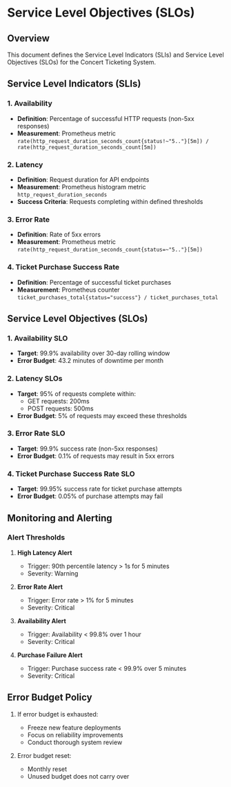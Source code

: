 # Service Level Objectives (SLOs)

## Overview
This document defines the Service Level Indicators (SLIs) and Service Level Objectives (SLOs) for the Concert Ticketing System.

## Service Level Indicators (SLIs)

### 1. Availability
- **Definition**: Percentage of successful HTTP requests (non-5xx responses)
- **Measurement**: Prometheus metric `rate(http_request_duration_seconds_count{status!~"5.."}[5m]) / rate(http_request_duration_seconds_count[5m])`

### 2. Latency
- **Definition**: Request duration for API endpoints
- **Measurement**: Prometheus histogram metric `http_request_duration_seconds`
- **Success Criteria**: Requests completing within defined thresholds

### 3. Error Rate
- **Definition**: Rate of 5xx errors
- **Measurement**: Prometheus metric `rate(http_request_duration_seconds_count{status=~"5.."}[5m])`

### 4. Ticket Purchase Success Rate
- **Definition**: Percentage of successful ticket purchases
- **Measurement**: Prometheus counter `ticket_purchases_total{status="success"} / ticket_purchases_total`

## Service Level Objectives (SLOs)

### 1. Availability SLO
- **Target**: 99.9% availability over 30-day rolling window
- **Error Budget**: 43.2 minutes of downtime per month

### 2. Latency SLOs
- **Target**: 95% of requests complete within:
  - GET requests: 200ms
  - POST requests: 500ms
- **Error Budget**: 5% of requests may exceed these thresholds

### 3. Error Rate SLO
- **Target**: 99.9% success rate (non-5xx responses)
- **Error Budget**: 0.1% of requests may result in 5xx errors

### 4. Ticket Purchase Success Rate SLO
- **Target**: 99.95% success rate for ticket purchase attempts
- **Error Budget**: 0.05% of purchase attempts may fail

## Monitoring and Alerting

### Alert Thresholds
1. **High Latency Alert**
   - Trigger: 90th percentile latency > 1s for 5 minutes
   - Severity: Warning

2. **Error Rate Alert**
   - Trigger: Error rate > 1% for 5 minutes
   - Severity: Critical

3. **Availability Alert**
   - Trigger: Availability < 99.8% over 1 hour
   - Severity: Critical

4. **Purchase Failure Alert**
   - Trigger: Purchase success rate < 99.9% over 5 minutes
   - Severity: Critical

## Error Budget Policy

1. If error budget is exhausted:
   - Freeze new feature deployments
   - Focus on reliability improvements
   - Conduct thorough system review

2. Error budget reset:
   - Monthly reset
   - Unused budget does not carry over 